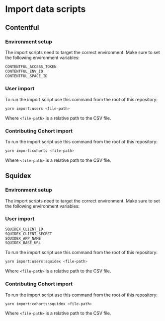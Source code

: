# Import data scripts

## Contentful

### Environment setup

The import scripts need to target the correct environment. Make sure to set the following environment variables:

```sh
CONTENTFUL_ACCESS_TOKEN
CONTENTFUL_ENV_ID
CONTENTFUL_SPACE_ID
```

### User import

To run the import script use this command from the root of this repository:

```bash
yarn import:users <file-path>
```

Where `<file-path>` is a relative path to the CSV file.

### Contributing Cohort import

To run the import script use this command from the root of this repository:

```bash
yarn import:cohorts <file-path>
```

Where `<file-path>` is a relative path to the CSV file.

## Squidex

### Environment setup

The import scripts need to target the correct environment. Make sure to set the following environment variables:

### User import

```sh
SQUIDEX_CLIENT_ID
SQUIDEX_CLIENT_SECRET
SQUIDEX_APP_NAME
SQUIDEX_BASE_URL
```

To run the import script use this command from the root of this repository:

```bash
yarn import:users:squidex <file-path>
```

Where `<file-path>` is a relative path to the CSV file.

### Contributing Cohort import

To run the import script use this command from the root of this repository:

```bash
yarn import:cohorts:squidex <file-path>
```

Where `<file-path>` is a relative path to the CSV file.
